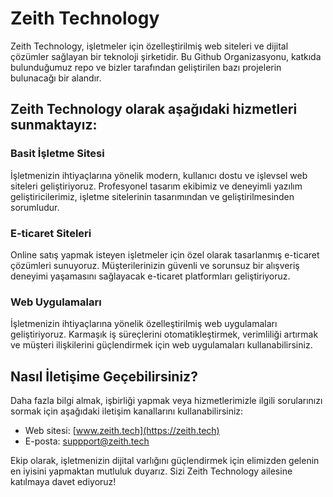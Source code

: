 # Zeith Technology

Zeith Technology, işletmeler için özelleştirilmiş web siteleri ve dijital çözümler sağlayan bir teknoloji şirketidir. Bu Github Organizasyonu, katkıda bulunduğumuz repo ve bizler tarafından geliştirilen bazı projelerin bulunacağı bir alandır.

## Zeith Technology olarak aşağıdaki hizmetleri sunmaktayız:

### Basit İşletme Sitesi

İşletmenizin ihtiyaçlarına yönelik modern, kullanıcı dostu ve işlevsel web siteleri geliştiriyoruz. Profesyonel tasarım ekibimiz ve deneyimli yazılım geliştiricilerimiz, işletme sitelerinin tasarımından ve geliştirilmesinden sorumludur.

### E-ticaret Siteleri

Online satış yapmak isteyen işletmeler için özel olarak tasarlanmış e-ticaret çözümleri sunuyoruz. Müşterilerinizin güvenli ve sorunsuz bir alışveriş deneyimi yaşamasını sağlayacak e-ticaret platformları geliştiriyoruz.

### Web Uygulamaları

İşletmenizin ihtiyaçlarına yönelik özelleştirilmiş web uygulamaları geliştiriyoruz. Karmaşık iş süreçlerini otomatikleştirmek, verimliliği artırmak ve müşteri ilişkilerini güçlendirmek için web uygulamaları kullanabilirsiniz.

## Nasıl İletişime Geçebilirsiniz?

Daha fazla bilgi almak, işbirliği yapmak veya hizmetlerimizle ilgili sorularınızı sormak için aşağıdaki iletişim kanallarını kullanabilirsiniz:

- Web sitesi: [www.zeith.tech](https://zeith.tech)
- E-posta: suppport@zeith.tech

Ekip olarak, işletmenizin dijital varlığını güçlendirmek için elimizden gelenin en iyisini yapmaktan mutluluk duyarız. Sizi Zeith Technology ailesine katılmaya davet ediyoruz!

